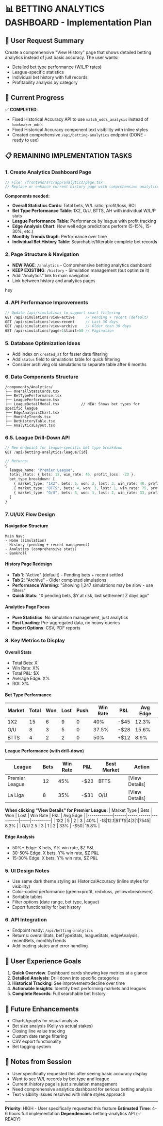 # 📊 BETTING ANALYTICS DASHBOARD - Implementation Plan

## 🎯 **User Request Summary**
Create a comprehensive "View History" page that shows detailed betting analytics instead of just basic accuracy. The user wants:
- Detailed bet type performance (W/L/P rates)
- League-specific statistics  
- Individual bet history with full records
- Profitability analysis by category

## 🔧 **Current Progress**
✅ **COMPLETED**:
- Fixed Historical Accuracy API to use `match_odds_analysis` instead of `bookmaker_odds`
- Fixed Historical Accuracy component text visibility with inline styles
- Created comprehensive `/api/betting-analytics` endpoint (DONE - ready to use)

## 📋 **REMAINING IMPLEMENTATION TASKS**

### **1. Create Analytics Dashboard Page**
```typescript
// File: /frontend/src/app/analytics/page.tsx
// Replace or enhance current history page with comprehensive analytics
```

**Components needed:**
- **Overall Statistics Cards**: Total bets, W/L ratio, profit/loss, ROI
- **Bet Type Performance Table**: 1X2, O/U, BTTS, AH with individual W/L/P stats
- **League Performance Table**: Performance by league with profit tracking
- **Edge Analysis Chart**: How well edge predictions perform (5-15%, 15-30%, etc.)
- **Monthly Trends Graph**: Performance over time
- **Individual Bet History Table**: Searchable/filterable complete bet records

### **2. Page Structure & Navigation**
- **NEW PAGE**: `/analytics` - Comprehensive betting analytics dashboard
- **KEEP EXISTING**: `/history` - Simulation management (but optimize it)
- Add "Analytics" link to main navigation
- Link between history and analytics pages

hey 

### **4. API Performance Improvements**
```typescript
// Update /api/simulations to support smart filtering
GET /api/simulations?view=active     // Pending + recent (default)
GET /api/simulations?view=recent     // Last 30 days
GET /api/simulations?view=archive    // Older than 30 days
GET /api/simulations?page=1&limit=50 // Pagination
```

### **5. Database Optimization Ideas**
- Add index on `created_at` for faster date filtering
- Add `status` field to simulations table for quick filtering
- Consider archiving old simulations to separate table after 6 months

### **6. Data Components Structure**
```
/components/Analytics/
├── OverallStatsCards.tsx
├── BetTypePerformance.tsx  
├── LeaguePerformance.tsx
├── LeagueDetailModal.tsx          // NEW: Shows bet types for specific league
├── EdgeAnalysisChart.tsx
├── MonthlyTrends.tsx
├── BetHistoryTable.tsx
└── AnalyticsLayout.tsx
```

### **6.5. League Drill-Down API**
```typescript
// New endpoint for league-specific bet type breakdown
GET /api/betting-analytics/league/[id]

// Returns:
{
  league_name: "Premier League",
  total_stats: { bets: 12, win_rate: 45, profit_loss: -23 },
  bet_type_breakdown: [
    { market_type: "1X2", bets: 5, won: 2, lost: 3, win_rate: 40, profit_loss: -18 },
    { market_type: "BTTS", bets: 4, won: 3, lost: 1, win_rate: 75, profit_loss: 45 },
    { market_type: "O/U", bets: 3, won: 1, lost: 2, win_rate: 33, profit_loss: -50 }
  ]
}
```

### **7. UI/UX Flow Design**

#### **Navigation Structure**
```
Main Nav:
- Home (simulation)
- History (pending + recent management) 
- Analytics (comprehensive stats)
- Bankroll
```

#### **History Page Redesign**
- **Tab 1**: "Active" (default) - Pending bets + recent settled
- **Tab 2**: "Archive" - Older completed simulations  
- **Performance Warning**: "Showing 1,247 simulations may be slow - use filters"
- **Quick Stats**: "X pending bets, $Y at risk, last settlement Z days ago"

#### **Analytics Page Focus**
- **Pure Statistics**: No simulation management, just analytics
- **Fast Loading**: Pre-aggregated data, no heavy queries
- **Export Options**: CSV, PDF reports

### **8. Key Metrics to Display**

#### **Overall Stats**
- Total Bets: X
- Win Rate: X%  
- Total P&L: $X
- Average Edge: X%
- ROI: X%

#### **Bet Type Performance**
| Market | Total | Won | Lost | Push | Win Rate | P&L | Avg Edge |
|--------|-------|-----|------|------|----------|-----|----------|
| 1X2    | 15    | 6   | 9    | 0    | 40%      | -$45| 12.3%    |
| O/U    | 8     | 3   | 5    | 0    | 37.5%    | -$28| 15.6%    |
| BTTS   | 4     | 2   | 2    | 0    | 50%      | +$12| 8.9%     |

#### **League Performance (with drill-down)**
| League | Bets | Win Rate | P&L | Best Market | Action |
|--------|------|----------|-----|-------------|--------|
| Premier League | 12 | 45% | -$23 | BTTS | [View Details] |
| La Liga | 8 | 35% | -$31 | O/U | [View Details] |

**When clicking "View Details" for Premier League:**
| Market Type | Bets | Won | Lost | Win Rate | P&L | Avg Edge |
|-------------|------|-----|------|----------|-----|----------|
| 1X2         | 5    | 2   | 3    | 40%      | -$18| 12.1%    |
| BTTS        | 4    | 3   | 1    | 75%      | +$45| 8.3%     |
| O/U 2.5     | 3    | 1   | 2    | 33%      | -$50| 15.8%    |

#### **Edge Analysis**
- 50%+ Edge: X bets, Y% win rate, $Z P&L
- 30-50% Edge: X bets, Y% win rate, $Z P&L  
- 15-30% Edge: X bets, Y% win rate, $Z P&L

### **5. UI Design Notes**
- Use same dark theme styling as HistoricalAccuracy (inline styles for visibility)
- Color-coded performance (green=profit, red=loss, yellow=breakeven)
- Sortable tables
- Filter options (date range, bet type, league)
- Export functionality for bet history

### **6. API Integration**
- Endpoint ready: `/api/betting-analytics` 
- Returns: overallStats, betTypeStats, leagueStats, edgeAnalysis, recentBets, monthlyTrends
- Add loading states and error handling

## 🎨 **User Experience Goals**
1. **Quick Overview**: Dashboard cards showing key metrics at a glance
2. **Detailed Analysis**: Drill down into specific categories
3. **Historical Tracking**: See improvement/decline over time  
4. **Actionable Insights**: Identify best performing markets and leagues
5. **Complete Records**: Full searchable bet history

## 🔄 **Future Enhancements**
- Charts/graphs for visual analysis
- Bet size analysis (Kelly vs actual stakes)
- Closing line value tracking
- Custom date range filtering
- CSV export functionality
- Bet tagging system

## 📝 **Notes from Session**
- User specifically requested this after seeing basic accuracy display
- Want to see W/L records by bet type and league
- Current /history page is just simulation management
- Need comprehensive analytics dashboard for serious betting analysis
- Text visibility issues resolved with inline styles approach

---
**Priority**: HIGH - User specifically requested this feature
**Estimated Time**: 4-6 hours full implementation
**Dependencies**: betting-analytics API (✅ READY)